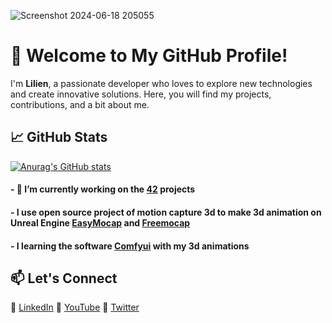 ![Screenshot 2024-06-18 205055](https://github.com/Lilien86/Lilien86/assets/125573483/5e6bfc0b-392b-40eb-9730-c6ced4b3be26)

# 🧧 Welcome to My GitHub Profile!
I'm **Lilien**, a passionate developer who loves to explore new technologies and create innovative solutions. Here, you will find my projects, contributions, and a bit about me.

## 📈 GitHub Stats
[![Anurag's GitHub stats](https://github-readme-stats.vercel.app/api?username=Lilien86)](https://github.com/Lilien86/github-readme-stats)

####  - 🔭 I’m currently working on the [42](https://42.fr/en/homepage/) projects
#### - I use open source project of motion capture 3d to make 3d animation on Unreal Engine [EasyMocap](https://github.com/zju3dv/EasyMocap) and [Freemocap](https://github.com/freemocap/freemocap)
#### - I learning the software [Comfyui](https://github.com/comfyanonymous/ComfyUI) with my 3d animations


## 📫 Let's Connect
💼 [LinkedIn](https://www.linkedin.com/in/lilien-auger-93b1b2258/)
🎥 [YouTube](https://www.youtube.com/channel/UCxgptCB1LLyliuXIEvfGAqw)
🎨 [Twitter](https://x.com/Lilien_RIG)

